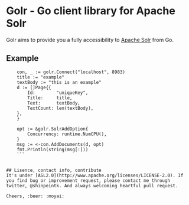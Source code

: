 Golr - Go client library for Apache Solr
====


Golr aims to provide you a fully accessibility to [Apache Solr](http://lucene.apache.org/solr) from Go.

## Example
```
	con, _ := golr.Connect("localhost", 8983)
	title := "example"
	textBody := "this is an example"
	d := []Page{{
		Id:        "uniqueKey",
		Title:     title,
		Text:      textBody,
		TextCount: len(textBody),
	},
	}

	opt := &golr.SolrAddOption{
		Concurrency: runtime.NumCPU(),
	}
	msg := <-con.AddDocuments(d, opt)
	fmt.Println(string(msg[:]))
	```


## Lisence, contact info, contribute
It's under [ASL2.0](http://www.apache.org/licenses/LICENSE-2.0). If you find bug or improvement request, please contact me through twitter, @shinpeintk. And always welcoming heartful pull request.

Cheers, :beer: :moyai:

